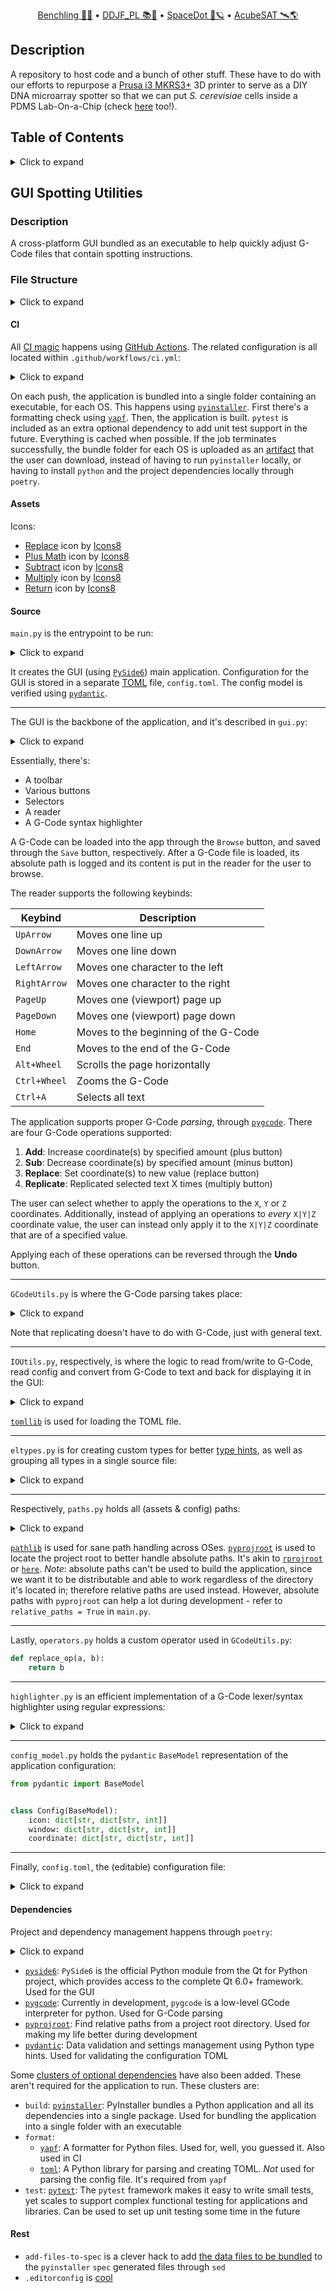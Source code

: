 <div align="center">
<p>
    <a href="https://benchling.com/organizations/acubesat/">Benchling 🎐🧬</a> &bull;
    <a href="https://gitlab.com/acubesat/documentation/cdr-public/-/blob/master/DDJF/DDJF_PL.pdf?expanded=true&viewer=rich">DDJF_PL 📚🧪</a> &bull;
    <a href="https://spacedot.gr/">SpaceDot 🌌🪐</a> &bull;
    <a href="https://acubesat.spacedot.gr/">AcubeSAT 🛰️🌎</a>
</p>
</div>

## Description

A repository to host code and a bunch of other stuff. These have to do with our efforts to repurpose a [Prusa i3 MKRS3+](https://www.prusa3d.com/category/original-prusa-i3-mk3s/) 3D printer to serve as a DIY DNA microarray spotter so that we can put *S. cerevisiae* cells inside a PDMS Lab-On-a-Chip (check [here](https://gitlab.com/acubesat/su/microfluidics) too!).

## Table of Contents

<details>
<summary>Click to expand</summary>

- [Description](#description)
- [Table of Contents](#table-of-contents)
- [GUI Spotting Utilities](#gui-spotting-utilities)
  - [Description](#description-1)
  - [File Structure](#file-structure)
    - [CI](#ci)
    - [Assets](#assets)
    - [Source](#source)
    - [Dependencies](#dependencies)
    - [Rest](#rest)

</details>

## GUI Spotting Utilities

### Description

A cross-platform GUI bundled as an executable to help quickly adjust G-Code files that contain spotting instructions.

### File Structure

<details>
<summary>Click to expand</summary>

```graphql
./.github/workflows
└─ ci.yml
./assets/
├─ minus.png
├─ multiply.png
├─ plus.png
├─ replace.png
└─ undo.png
./src/
├─ config_model.py
├─ config.toml
├─ eltypes.py
├─ GCodeUtils.py
├─ GUI.py
├─ highlighter.py
├─ IOUtils.py
├─ main.py
├─ operators.py
└─ paths.py
.editorconfig
add-files-to-spec
poetry.lock
poetry.toml
pyproject.toml
```

</details>

#### CI

All [CI magic](https://github.com/xlxs4/loc-spotting-utils/actions/workflows/ci.yml) happens using [GitHub Actions](https://docs.github.com/en/actions).
The related configuration is all located within `.github/workflows/ci.yml`:

<details>
<summary>Click to expand</summary>

```yaml
name: CI
run-name: ${{ github.actor }} is running 🚀
on: [push] # Triggered by push.

jobs:
  ci:
    strategy:
      fail-fast: false # Don't fail all jobs if a single job fails.
      matrix:
        python-version: ["3.11"]
        poetry-version: ["1.2.2"] # Poetry is used for project/dependency management.
        os: [ubuntu-latest, macos-latest, windows-latest]
        include: # Where pip stores its cache is OS-dependent.
          - pip-cache-path: ~/.cache
            os: ubuntu-latest
          - pip-cache-path: ~/.cache
            os: macos-latest
          - pip-cache-path: ~\appdata\local\pip\cache
            os: windows-latest
    defaults:
      run:
        shell: bash # For sane consistent scripting throughout.
    runs-on: ${{ matrix.os }} # For each OS:
    steps:
      - name: Check out repository
        uses: actions/checkout@v3
      - name: Setup Python
        id: setup-python
        uses: actions/setup-python@v4
        with:
          python-version: ${{ matrix.python-version }}
      - name: Install Poetry
        uses: snok/install-poetry@v1
        with:
          version: ${{ matrix.poetry-version }}
          virtualenvs-create: true
          virtualenvs-in-project: true # Otherwise the venv will be the same across all OSes.
          installer-parallel: true
      - name: Load cached venv
        id: cached-pip-wheels
        uses: actions/cache@v3
        with:
          path: ${{ matrix.pip-cache-path }}
          key: venv-${{ runner.os }}-${{ steps.setup-python.outputs.python-version }}-${{ hashFiles('**/poetry.lock') }}
      - name: Install dependencies
        run: poetry install --no-interaction --no-root -E build -E format # https://github.com/python-poetry/poetry/issues/1227
      - name: Check formatting
        run: |
          source $VENV
          yapf -drp --no-local-style --style "facebook" src/
      - name: Build for ${{ matrix.os }}
        run: | # https://stackoverflow.com/questions/19456518/error-when-using-sed-with-find-command-on-os-x-invalid-command-code
          source $VENV
          pyi-makespec src/main.py
          if [ "$RUNNER_OS" == "macOS" ]; then
            sed -i '' -e '2 r add-files-to-spec' main.spec
            sed -i '' -e 's/datas=\[]/datas=added_files/' main.spec
          else
            sed -i '2 r add-files-to-spec' main.spec
            sed -i 's/datas=\[]/datas=added_files/' main.spec
          fi
          pyinstaller main.spec
      - name: Archive binary artifacts
        uses: actions/upload-artifact@v3
        with:
          name: ${{ matrix.os }}-bundle
          path: dist
```

</details>

On each push, the application is bundled into a single folder containing an executable, for each OS.
This happens using [`pyinstaller`](https://www.pyinstaller.org/).
First there's a formatting check using [`yapf`](https://github.com/google/yapf).
Then, the application is built.
`pytest` is included as an extra optional dependency to add unit test support in the future.
Everything is cached when possible.
If the job terminates successfully, the bundle folder for each OS is uploaded as an [artifact](https://github.com/xlxs4/loc-spotting-utils/actions/runs/3518601483) that the user can download, instead of having to run `pyinstaller` locally, or having to install `python` and the project dependencies locally through `poetry`.

#### Assets

Icons:

- <a target="_blank" href="https://icons8.com/icon/FMj27qvOMorG/replace">Replace</a> icon by <a target="_blank" href="https://icons8.com">Icons8</a>
- <a target="_blank" href="https://icons8.com/icon/7jhtnMWdpEf1/plus-math">Plus Math</a> icon by <a target="_blank" href="https://icons8.com">Icons8</a>
- <a target="_blank" href="https://icons8.com/icon/occUe06FpCMr/subtract">Subtract</a> icon by <a target="_blank" href="https://icons8.com">Icons8</a>
- <a target="_blank" href="https://icons8.com/icon/2VYfDlfknSJE/multiply">Multiply</a> icon by <a target="_blank" href="https://icons8.com">Icons8</a>
- <a target="_blank" href="https://icons8.com/icon/e1AG2cMLWdUG/return">Return</a> icon by <a target="_blank" href="https://icons8.com">Icons8</a>

#### Source

`main.py` is the entrypoint to be run:

<details>
<summary>Click to expand</summary>

```python
from sys import exit

from PySide6.QtWidgets import QApplication

from GUI import GCodeUtilsGUI
from IOUtils import read_config
from paths import get_path

if __name__ == "__main__":
    relative_paths = True
    CONFIG = read_config(get_path("config", relative_paths))
    if not CONFIG:
        exit(1)

    WINDOW_CONFIG = CONFIG.window

    app = QApplication([])

    window = GCodeUtilsGUI(CONFIG, relative_paths)
    window.resize(
        WINDOW_CONFIG["dimension"]["width"],
        WINDOW_CONFIG["dimension"]["height"]
    )
    window.show()

    exit(app.exec())
```

</details>

It creates the GUI (using [`PySide6`](https://pypi.org/project/PySide6/)) main application.
Configuration for the GUI is stored in a separate [TOML](https://github.com/toml-lang/toml) file, `config.toml`.
The config model is verified using [`pydantic`](https://pydantic-docs.helpmanual.io/).

---

The GUI is the backbone of the application, and it's described in `gui.py`:

<details>
<summary>Click to expand</summary>

```python
from collections import deque
from copy import deepcopy

from PySide6.QtCore import QSize, Slot
from PySide6.QtGui import QIcon

from PySide6.QtWidgets import (
    QMainWindow, QLabel, QPlainTextEdit, QVBoxLayout, QWidget, QToolBar,
    QPushButton, QStatusBar, QGroupBox, QHBoxLayout, QComboBox, QSpinBox,
    QFrame, QCheckBox, QFileDialog
)

from eltypes import config
from GCodeUtils import dec_coor, inc_coor, replace_coor
from highlighter import Highlighter
from IOUtils import lines_to_text, read_gcode, text_to_lines, write_gcode
from paths import get_path


class GCodeUtilsGUI(QMainWindow):
    def __init__(self, config: config, relative_paths: bool):
        super().__init__()

        ICON_CONFIG = config.icon
        COOR_CONFIG = config.coordinate

        self._init_ui(COOR_CONFIG, ICON_CONFIG, relative_paths)

    def _init_ui(
        self, coor_config: config, icon_config: config, relative_paths: bool
    ) -> None:
        selector_threshold = coor_config["threshold"]

        self._create_io_group_box()
        self._create_coor_group_box(selector_threshold)
        self._create_coor_frame_separator()
        self._create_new_val_group_box(selector_threshold)

        self.selected_gcode_path = QLabel(self.tr("Selected G-Code: "))

        self.gcode_viewer = QPlainTextEdit()
        self.gcode_viewer.setReadOnly(True)

        self.highlighter = Highlighter(self.gcode_viewer.document())

        main_layout = QVBoxLayout()
        main_layout.addWidget(self._io_group_box)
        main_layout.addWidget(self.selected_gcode_path)
        main_layout.addWidget(self.gcode_viewer)
        main_layout.addWidget(self._coor_group_box)
        main_layout.addWidget(self._frame_separator)
        main_layout.addWidget(self._new_val_group_box)
        self.setLayout(main_layout)

        self.setWindowTitle(self.tr("Lab-On-a-Chip Spotting Utilties"))

        # To have widgets appear.
        dummy_widget = QWidget()
        dummy_widget.setLayout(main_layout)
        self.setCentralWidget(dummy_widget)

        toolbar = QToolBar("Edit")
        toolbar.setIconSize(
            QSize(
                icon_config["dimension"]["width"],
                icon_config["dimension"]["height"]
            )
        )
        self.addToolBar(toolbar)

        plus_button = QPushButton(
            QIcon(str(get_path("assets-plus", relative_paths))), "", self
        )
        plus_button.setStatusTip(
            self.tr("Increase X/Y/Z G-Code coordinates by value")
        )
        plus_button.clicked.connect(self._handle_plus_button)

        toolbar.addWidget(plus_button)

        minus_button = QPushButton(
            QIcon(str(get_path("assets-minus", relative_paths))), "", self
        )
        minus_button.setStatusTip(
            self.tr("Decrease X/Y/Z G-Code coordinates by value")
        )
        minus_button.clicked.connect(self._handle_minus_button)

        toolbar.addWidget(minus_button)
        toolbar.addSeparator()

        replace_button = QPushButton(
            QIcon(str(get_path("assets-replace", relative_paths))), "", self
        )
        replace_button.setStatusTip(
            self.tr("Replace X/Y/Z G-Code coordinates with value")
        )
        replace_button.clicked.connect(self._handle_replace_button)

        toolbar.addWidget(replace_button)
        toolbar.addSeparator()

        replicate_button = QPushButton(
            QIcon(str(get_path("assets-multiply", relative_paths))), "", self
        )
        replicate_button.setStatusTip(self.tr("Replicate selection"))
        replicate_button.clicked.connect(self._handle_replicate_button)

        toolbar.addWidget(replicate_button)
        toolbar.addSeparator()

        undo_button = QPushButton(
            QIcon(str(get_path("assets-undo", relative_paths))), "", self
        )
        undo_button.setStatusTip(self.tr("Undo last G-Code operation"))
        undo_button.clicked.connect(self._handle_undo_button)

        toolbar.addWidget(undo_button)

        self.setStatusBar(QStatusBar(self))

        self.gcode = None
        self.previous_gcodes = deque()

    @Slot()
    def _handle_plus_button(self):
        self._save_last_gcode()
        if self._specific_val_checkbox.isChecked():
            self.gcode = [
                inc_coor(
                    line,
                    self._coor_dropdown.currentText(),
                    self._new_coor_val.value(),
                    only_for_val=self._specific_val_selector.value()
                ) for line in self.gcode
            ]
        else:
            self.gcode = [
                inc_coor(
                    line, self._coor_dropdown.currentText(),
                    self._new_coor_val.value()
                ) for line in self.gcode
            ]

        self._update_gcode_viewer()

    @Slot()
    def _handle_minus_button(self):
        self._save_last_gcode()
        if self._specific_val_checkbox.isChecked():
            self.gcode = [
                dec_coor(
                    line,
                    self._coor_dropdown.currentText(),
                    self._new_coor_val.value(),
                    only_for_val=self._specific_val_selector.value()
                ) for line in self.gcode
            ]
        else:
            self.gcode = [
                dec_coor(
                    line, self._coor_dropdown.currentText(),
                    self._new_coor_val.value()
                ) for line in self.gcode
            ]

        self._update_gcode_viewer()

    @Slot()
    def _handle_replace_button(self):
        self._save_last_gcode()
        if self._specific_val_checkbox.isChecked():
            self.gcode = [
                replace_coor(
                    line,
                    self._coor_dropdown.currentText(),
                    self._new_coor_val.value(),
                    only_for_val=self._specific_val_selector.value()
                ) for line in self.gcode
            ]
        else:
            self.gcode = [
                replace_coor(
                    line, self._coor_dropdown.currentText(),
                    self._new_coor_val.value()
                ) for line in self.gcode
            ]

        self._update_gcode_viewer()

    @Slot()
    def _handle_replicate_button(self):
        self._save_last_gcode()
        cursor = self.gcode_viewer.textCursor()
        sel_start = cursor.selectionStart()

        text = self.gcode_viewer.toPlainText()
        sel_text = cursor.selection().toPlainText().rstrip() + '\n'

        val = self._new_coor_val.value()
        times = val if val > 0 else 1

        new_text = text[:sel_start] + sel_text * times + text[sel_start:]

        self._update_gcode_from_text(new_text)
        self._update_gcode_viewer()

    @Slot()
    def _handle_undo_button(self) -> None:
        if self.previous_gcodes:
            self.gcode = self.previous_gcodes.pop()
            self._update_gcode_viewer()

    def _create_io_group_box(self) -> None:
        self._io_group_box = QGroupBox(self.tr("IO"))
        layout = QHBoxLayout()

        browse_button = QPushButton(self.tr("Browse"))
        browse_button.clicked.connect(self._browse_gcode)

        save_button = QPushButton(self.tr("Save"))
        save_button.clicked.connect(self._save_gcode)

        layout.addWidget(browse_button)
        layout.addWidget(save_button)

        self._io_group_box.setLayout(layout)

    def _create_coor_group_box(self, selector_threshold: config) -> None:
        self._coor_group_box = QGroupBox(
            self.tr("Select coordinate/operator value")
        )
        layout = QHBoxLayout()

        self._coor_dropdown = QComboBox()
        self._coor_dropdown.addItems(['X', 'Y', 'Z'])

        self._new_coor_val = QSpinBox()
        self._new_coor_val.setRange(
            selector_threshold["min"], selector_threshold["max"]
        )

        layout.addWidget(self._coor_dropdown)
        layout.addWidget(self._new_coor_val)

        self._coor_group_box.setLayout(layout)

    def _create_coor_frame_separator(self) -> None:
        frame = QFrame()
        self._frame_separator = frame

    def _create_new_val_group_box(self, selector_threshold: config) -> None:
        self._new_val_group_box = QGroupBox(
            self.tr("Only change specific value")
        )
        layout = QHBoxLayout()

        self._specific_val_checkbox = QCheckBox(self.tr("Specific value only"))

        self._specific_val_selector = QSpinBox()
        self._specific_val_selector.setRange(
            selector_threshold["min"], selector_threshold["max"]
        )

        layout.addWidget(self._specific_val_checkbox)
        layout.addWidget(self._specific_val_selector)

        self._new_val_group_box.setLayout(layout)

    def _browse_gcode(self) -> None:
        dialog = QFileDialog(self)
        dialog.setFileMode(QFileDialog.ExistingFile)
        dialog.setViewMode(QFileDialog.List)
        dialog.setNameFilter(self.tr("G-Code (*.gcode)"))

        if dialog.exec():
            gcode_filename = dialog.selectedFiles()[0]

            self.selected_gcode_path.setText(
                self.tr(f"Selected G-Code: {gcode_filename}")
            )
            self.gcode = read_gcode(gcode_filename)

            self._update_gcode_viewer()

    def _save_gcode(self) -> None:
        dialog = QFileDialog(self)
        dialog.setFileMode(QFileDialog.AnyFile)
        dialog.setViewMode(QFileDialog.List)
        dialog.setAcceptMode(QFileDialog.AcceptSave)
        dialog.setDefaultSuffix(self.tr("gcode"))
        dialog.setNameFilter(self.tr("G-Code (*.gcode)"))

        if dialog.exec():
            gcode_filename = dialog.selectedFiles()[0]
            write_gcode(gcode_filename, self.gcode)

    def _update_gcode_viewer(self) -> None:
        self.gcode_viewer.setPlainText(lines_to_text(self.gcode))

    def _update_gcode_from_text(self, text: str) -> None:
        self.gcode = text_to_lines(text)

    def _save_last_gcode(self) -> None:
        self.previous_gcodes.append(deepcopy(self.gcode))
```

</details>

Essentially, there's:

- A toolbar
- Various buttons
- Selectors
- A reader
- A G-Code syntax highlighter

A G-Code can be loaded into the app through the `Browse` button, and saved through the `Save` button, respectively.
After a G-Code file is loaded, its absolute path is logged and its content is put in the reader for the user to browse.

The reader supports the following keybinds:

| Keybind | Description |
| ------- | ----------- |
| `UpArrow` | Moves one line up |
| `DownArrow` | Moves one line down |
| `LeftArrow` | Moves one character to the left |
| `RightArrow` | Moves one character to the right |
| `PageUp` | Moves one (viewport) page up |
| `PageDown` | Moves one (viewport) page down |
| `Home` | Moves to the beginning of the G-Code |
| `End` | Moves to the end of the G-Code |
| `Alt+Wheel` | Scrolls the page horizontally |
| `Ctrl+Wheel` | Zooms the G-Code |
| `Ctrl+A` | Selects all text |

The application supports proper G-Code *parsing*, through [`pygcode`](https://github.com/fragmuffin/pygcode).
There are four G-Code operations supported:

1. **Add**: Increase coordinate(s) by specified amount (plus button)
2. **Sub**: Decrease coordinate(s) by specified amount (minus button)
3. **Replace**: Set coordinate(s) to new value (replace button)
4. **Replicate**: Replicated selected text X times (multiply button)

The user can select whether to apply the operations to the `X`, `Y` or `Z` coordinates.
Additionally, instead of applying an operations to *every* `X|Y|Z` coordinate value, the user can instead only apply it to the `X|Y|Z` coordinate that are of a specified value.

Applying each of these operations can be reversed through the **Undo** button.

---

`GCodeUtils.py` is where the G-Code parsing takes place:

<details>
<summary>Click to expand</summary>

```python
from operator import add, sub
from typing import Union

from pygcode import GCodeLinearMove

from eltypes import gcode_line, operator
from operators import replace_op


def _apply_op_to_coor(
    line: gcode_line, coor: str, op: operator, val: int,
    only_for_val: Union[int, None]
) -> gcode_line:
    gcodes = line.block.gcodes
    for gcode in gcodes:
        if type(gcode) is GCodeLinearMove:
            current_coor = getattr(gcode, coor)
            if current_coor is not None:
                if only_for_val is not None:
                    if current_coor == only_for_val:
                        setattr(gcode, coor, op(current_coor, val))
                else:
                    setattr(gcode, coor, op(current_coor, val))

    return line


def inc_coor(
    line: gcode_line,
    coor: str,
    val: int,
    only_for_val: int = None
) -> gcode_line:
    return _apply_op_to_coor(line, coor, add, val, only_for_val)


def dec_coor(
    line: gcode_line,
    coor: str,
    val: int,
    only_for_val: int = None
) -> gcode_line:
    return _apply_op_to_coor(line, coor, sub, val, only_for_val)


def replace_coor(
    line: gcode_line,
    coor: str,
    val: int,
    only_for_val: int = None
) -> gcode_line:
    return _apply_op_to_coor(line, coor, replace_op, val, only_for_val)
```

</details>

Note that replicating doesn't have to do with G-Code, just with general text.

---

`IOUtils.py`, respectively, is where the logic to read from/write to G-Code, read config and convert from G-Code to text and back for displaying it in the GUI:

<details>
<summary>Click to expand</summary>

```python
from pathlib import Path
from tomllib import load

from config_model import Config
from eltypes import config, config_model, gcode_line, lines, str_lines


def _lines_to_str_lines(lines: lines) -> str_lines:
    return [str(line) for line in lines]


def lines_to_text(lines: lines) -> str:
    return '\n'.join(str(g) for g in lines)


def text_to_lines(text: str) -> lines:
    return [gcode_line(line.rstrip()) for line in text.split('\n')]


def _read_line_by_line(filename: Path) -> lines:
    with open(filename) as file:
        return [gcode_line(line.rstrip()) for line in file]


def read_gcode(filename: Path) -> lines:
    return _read_line_by_line(filename)


def _write_line_by_line(filename: Path, lines: lines):
    lines = _lines_to_str_lines(lines)
    with open(filename, 'w+') as file:
        for line in lines[:-1]:
            file.write(line + '\n')
        file.write(lines[-1])


def write_gcode(filename: Path, lines: lines):
    _write_line_by_line(filename, lines)


def _read_toml(filename: Path) -> config:
    with open(filename, mode='rb') as fp:
        config = load(fp)
    return config


def read_config(filename: Path) -> config_model:
    conf_from_file = _read_toml(filename)
    return Config.parse_obj(conf_from_file)
```

</details>

[`tomllib`](https://docs.python.org/3/library/tomllib.html) is used for loading the TOML file.

---

`eltypes.py` is for creating custom types for better [type hints](https://docs.python.org/3/library/typing.html), as well as grouping all types in a single source file:

<details>
<summary>Click to expand</summary>

```python
from types import FunctionType

from pygcode import Line

from config_model import Config

config = dict
config_model = Config

gcode_line = Line

lines = list[gcode_line]
str_lines = list[str]

operator = FunctionType
```

</details>

---

Respectively, `paths.py` holds all (assets & config) paths:

<details>
<summary>Click to expand</summary>

```python
from pathlib import Path

from pyprojroot import here

_PATHS = {
    "assets": "assets/",
    "assets-minus": "assets/minus.png",
    "assets-multiply": "assets/multiply.png",
    "assets-plus": "assets/plus.png",
    "assets-replace": "assets/replace.png",
    "assets-undo": "assets/undo.png",
    "config": "src/config.toml"
}


def get_path(name: str, relative: bool) -> Path:
    return here(_PATHS[name]) if not relative else _PATHS[name]
```

</details>

[`pathlib`](https://docs.python.org/3/library/pathlib.html) is used for sane path handling across OSes.
[`pyprojroot`](https://github.com/chendaniely/pyprojroot) is used to locate the project root to better handle absolute paths.
It's akin to [`rprojroot`](https://github.com/r-lib/rprojroot) or [`here`](https://here.r-lib.org/).
*Note*: absolute paths can't be used to build the application, since we want it to be distributable and able to work regardless of the directory it's located in; therefore relative paths are used instead.
However, absolute paths with `pyprojroot` can help a lot during development - refer to `relative_paths = True` in `main.py`.

---

Lastly, `operators.py` holds a custom operator used in `GCodeUtils.py`:

```python
def replace_op(a, b):
    return b
```

---

`highlighter.py` is an efficient implementation of a G-Code lexer/syntax highlighter using regular expressions:

<details>
<summary>Click to expand</summary>

```python
from re import compile

from PySide6.QtGui import QSyntaxHighlighter, QTextCharFormat, QFont, QColor, QColorConstants


class Highlighter(QSyntaxHighlighter):
    _KEYWORDS = [
        "EQ", "NE", "LT", "GT", "LE", "GE", "AND", "OR", "XOR", "WHILE", "WH",
        "END", "IF", "THEN", "ELSE", "ENDIF"
    ]

    _OPERATORS = [
        "SIN", "COS", "TAN", "ASIN", "ACOS", "ATAN", "FIX", "FUP", "LN",
        "ROUND", "SQRT", "FIX", "ABS", "MOD"
    ]

    # Hack to be able to define a custom initializer.
    # By default you can only implement the highlightBlock virtual function
    # without messing up the way it connects to the text parent behind the scenes.
    def __init__(self, parent=None):
        QSyntaxHighlighter.__init__(self, parent)
        self._initialize_formats()
        self._initialize_rules()

    def _initialize_formats(self):
        all_formats = (
            # name, color, bold, italic
            ("normal", None, False, False),
            ("keyword", QColorConstants.Blue, True, False),
            ("operator", QColorConstants.DarkMagenta, False, False),
            ("comment", QColorConstants.LightGray, False, False),
            ("gcode", QColorConstants.DarkBlue, True, False),
            ("mcode", QColorConstants.DarkBlue, True, False),
            ("coordinate", QColorConstants.Blue, True, False),
            ("string", QColorConstants.Green, False, False)
        )

        self._formats = {}

        for name, color, bold, italic in all_formats:
            format_ = QTextCharFormat()
            if color:
                format_.setForeground(QColor(color))
            if bold:
                format_.setFontWeight(QFont.Weight.Bold)
            if italic:
                format_.setFontItalic(True)

            self._formats[name] = format_

    def _initialize_rules(self):
        r = []

        def _a(a, b):
            r.append((compile(a), b))

        _a(
            "|".join([r"\b%s\b" % keyword for keyword in self._KEYWORDS]),
            "keyword"
        )

        _a(
            "|".join([r"\b%s\b" % operator for operator in self._OPERATORS]),
            "operator"
        )
        _a(r"(\\+|\\*|\\/|\\*\\*)", "operator")

        _a(r"(\\(.+\\))", "comment")
        _a(r";.*\n", "comment")

        _a(r"[G](1)?5[4-9](.1)?\\s?(P[0-9]{1,3})?", "gcode")
        _a(r"[G]1[1-2][0-9]", "gcode")
        _a(r"[G]15\\s?(H[0-9]{1,2})?", "gcode")
        _a(r"[G][0-9]{1,3}(\\.[0-9])?", "gcode")

        _a(r"[M][0-9]{1,3}", "mcode")

        _a(r"([X])\\s?(\\-?\\d*\\.?\\d+\\.?|\\-?\\.?(?=[#\\[]))", "coordinate")
        _a(r"([Y])\\s?(\\-?\\d*\\.?\\d+\\.?|\\-?\\.?(?=[#\\[]))", "coordinate")
        _a(r"([Z])\\s?(\\-?\\d*\\.?\\d+\\.?|\\-?\\.?(?=[#\\[]))", "coordinate")

        _a(r"([\\%])", "string")

        self._rules = tuple(r)

    def highlightBlock(self, text: str) -> None:
        text_length = len(text)
        self.setFormat(0, text_length, self._formats["normal"])

        for regex, format_ in self._rules:
            for m in regex.finditer(text):
                i, length = m.start(), m.end() - m.start()
                self.setFormat(i, length, self._formats[format_])
```

</details>

---

`config_model.py` holds the `pydantic` `BaseModel` representation of the application configuration:

```python
from pydantic import BaseModel


class Config(BaseModel):
    icon: dict[str, dict[str, int]]
    window: dict[str, dict[str, int]]
    coordinate: dict[str, dict[str, int]]
```

---

Finally, `config.toml`, the (editable) configuration file:

<details>
<summary>Click to expand</summary>

```toml
[icon]

    [icon.dimension]
    width = 25
    height = 25

[window]

    [window.dimension]
    width = 600
    height = 700

[coordinate]

    [coordinate.threshold]
    min = 0
    max = 300
```

</details>

#### Dependencies

Project and dependency management happens through `poetry`:

<details>
<summary>Click to expand</summary>

```toml
[tool.poetry]
name = "loc-spotting-utils"
version = "0.1.0"
description = "Python utilties to assist in DIY microarray spotting using a 3D printer"
authors = ["Orestis Ousoultzoglou <orousoultzoglou@gmail.com>"]
license = "MIT"
readme = "README.md"
packages = [{include = "loc_spotting_utils"}]

[tool.poetry.dependencies]
python = "~3.11"
pyside6 = "^6.4.0.1"

pyinstaller = { version = "^5.6.2", optional = true }
pygcode = "^0.2.1"
pyprojroot = "^0.2.0"
yapf = { version = "^0.32.0", optional = true }
toml = { version = "^0.10.2", optional = true }
pydantic = "^1.10.2"
pytest = { version = "^7.2.0", optional = true }

[tool.poetry.extras]
build = ["pyinstaller"]
format = ["yapf", "toml"]
test = ["pytest"]

[build-system]
requires = ["poetry-core"]
build-backend = "poetry.core.masonry.api"
```

</details>

- [`pyside6`](https://pypi.org/project/PySide6/): `PySide6` is the official Python module from the Qt for Python project, which provides access to the complete Qt 6.0+ framework. Used for the GUI
- [`pygcode`](https://pypi.org/project/pygcode/): Currently in development, `pygcode` is a low-level GCode interpreter for python. Used for G-Code parsing
- [`pyprojroot`](https://pypi.org/project/pyprojroot/): Find relative paths from a project root directory. Used for making my life better during development
- [`pydantic`](https://pypi.org/project/pydantic/): Data validation and settings management using Python type hints. Used for validating the configuration TOML

Some [clusters of optional dependencies](https://python-poetry.org/docs/pyproject/#extras) have also been added.
These aren't required for the application to run.
These clusters are:

- `build`: [`pyinstaller`](https://pypi.org/project/pyinstaller/): PyInstaller bundles a Python application and all its dependencies into a single package. Used for bundling the application into a single folder with an executable
- `format`:
  - [`yapf`](https://pypi.org/project/yapf/): A formatter for Python files. Used for, well, you guessed it. Also used in CI
  - [`toml`](https://pypi.org/project/toml/): A Python library for parsing and creating TOML. *Not* used for parsing the config file. It's required from `yapf`
- `test`: [`pytest`](https://pypi.org/project/pytest/): The `pytest` framework makes it easy to write small tests, yet scales to support complex functional testing for applications and libraries. Can be used to set up unit testing some time in the future

#### Rest

- `add-files-to-spec` is a clever hack to add [the data files to be bundled](https://pyinstaller.org/en/stable/spec-files.html) to the `pyinstaller` `spec` generated files through `sed`
- `.editorconfig` is [cool](https://editorconfig.org/)
